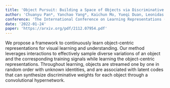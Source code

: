 ```yaml
---
title: 'Object Pursuit: Building a Space of Objects via Discriminative Weight Generation'
author: 'Chuanyu Pan*, Yanchao Yang*, Kaichun Mo, Yueqi Duan, Leonidas J. Guibas'
conference: 'The International Conference on Learning Representations (ICLR), 2022'
date: '2022-01-24'
paper: 'https://arxiv.org/pdf/2112.07954.pdf'
---
```

We propose a framework to continuously learn object-centric representations for visual learning and understanding. Our method leverages interactions to effectively sample diverse variations of an object and the corresponding training signals while learning the object-centric representations. Throughout learning, objects are streamed one by one in random order with unknown identities, and are associated with latent codes that can synthesize discriminative weights for each object through a convolutional hypernetwork.